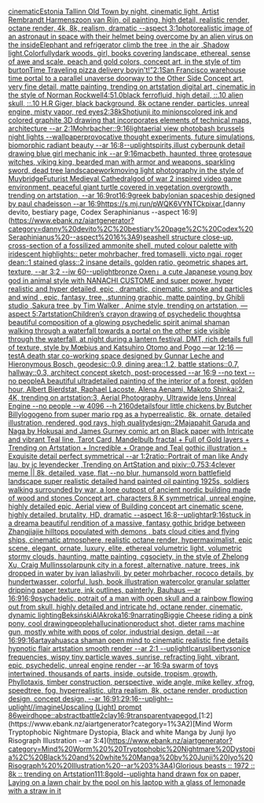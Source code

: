 [cinematic](https://www.ebank.nz/aiartgenerator?category=cinematic)[Estonia Tallinn Old Town by night, cinematic light, Artist Rembrandt Harmenszoon van Rijn, oil painting, high detail, realistic render, octane render, 4k, 8k, realism, dramatic --aspect 3:1](https://www.ebank.nz/aiartgenerator?category=Estonia%20Tallinn%20Old%20Town%20by%20night%2C%20cinematic%20light%2C%20Artist%20Rembrandt%20Harmenszoon%20van%20Rijn%2C%20oil%20painting%2C%20high%20detail%2C%20realistic%20render%2C%20octane%20render%2C%204k%2C%208k%2C%20realism%2C%20dramatic%20--aspect%203%3A1)[photorealistic image of an astronaut in space with their helmet being overcome by an alien virus on the inside](https://www.ebank.nz/aiartgenerator?category=photorealistic%20image%20of%20an%20astronaut%20in%20space%20with%20their%20helmet%20being%20overcome%20by%20an%20alien%20virus%20on%20the%20inside)[Elephant and refrigerator climb the tree ,in the air ,Shadow light,Colorfully](https://www.ebank.nz/aiartgenerator?category=Elephant%20and%20refrigerator%20climb%20the%20tree%20%2Cin%20the%20air%20%2CShadow%20light%2CColorfully)[dark woods, girl, books covering landscape, ethereal, sense of awe and scale, peach and gold colors, concept art, in the style of tim burton](https://www.ebank.nz/aiartgenerator?category=dark%20woods%2C%20girl%2C%20books%20covering%20landscape%2C%20ethereal%2C%20sense%20of%20awe%20and%20scale%2C%20peach%20and%20gold%20colors%2C%20concept%20art%2C%20in%20the%20style%20of%20tim%20burton)[Time Traveling pizza delivery boy](https://www.ebank.nz/aiartgenerator?category=Time%20Traveling%20pizza%20delivery%20boy)[in't!”](https://www.ebank.nz/aiartgenerator?category=in%27t%21%E2%80%9D)[2:1](https://www.ebank.nz/aiartgenerator?category=2%3A1)[San Francisco warehouse time portal to a parallel unaverse doorway to the Other Side Concept art, very fine detail, matte painting, trending on artstation digital art, cinematic in the style of Norman Rockwell](https://www.ebank.nz/aiartgenerator?category=San%20Francisco%20warehouse%20time%20portal%20to%20a%20parallel%20unaverse%20doorway%20to%20the%20Other%20Side%20Concept%20art%2C%20very%20fine%20detail%2C%20matte%20painting%2C%20trending%20on%20artstation%20digital%20art%2C%20cinematic%20in%20the%20style%20of%20Norman%20Rockwell)[4:5](https://www.ebank.nz/aiartgenerator?category=4%3A5)[1.0](https://www.ebank.nz/aiartgenerator?category=1.0)[black ferrofluid, high detail, ::.10 alien skull, ::.10 H.R Giger, black background, 8k octane render, particles, unreal engine, misty vapor, red eyes](https://www.ebank.nz/aiartgenerator?category=black%20ferrofluid%2C%20high%20detail%2C%20%3A%3A.10%20alien%20skull%2C%20%3A%3A.10%20H.R%20Giger%2C%20black%20background%2C%208k%20octane%20render%2C%20particles%2C%20unreal%20engine%2C%20misty%20vapor%2C%20red%20eyes)[2:3](https://www.ebank.nz/aiartgenerator?category=2%3A3)[8k](https://www.ebank.nz/aiartgenerator?category=8k)[Shot](https://www.ebank.nz/aiartgenerator?category=Shot)[junji ito minions](https://www.ebank.nz/aiartgenerator?category=junji%20ito%20minions)[colored ink and colored graphite 3D drawing that incorporates elements of technical maps, architecture --ar 2:1](https://www.ebank.nz/aiartgenerator?category=colored%20ink%20and%20colored%20graphite%203D%20drawing%20that%20incorporates%20elements%20of%20technical%20maps%2C%20architecture%20--ar%202%3A1)[Mohrbacher::](https://www.ebank.nz/aiartgenerator?category=Mohrbacher%3A%3A)[9:16](https://www.ebank.nz/aiartgenerator?category=9%3A16)[light](https://www.ebank.nz/aiartgenerator?category=light)[aerial view photobash brussels night lights --wallpaper](https://www.ebank.nz/aiartgenerator?category=aerial%20view%20photobash%20brussels%20night%20lights%20--wallpaper)[provocative thought experiments, future simulations, biomorphic radiant beauty --ar 16:8](https://www.ebank.nz/aiartgenerator?category=provocative%20thought%20experiments%2C%20future%20simulations%2C%20biomorphic%20radiant%20beauty%20--ar%2016%3A8)[--uplight](https://www.ebank.nz/aiartgenerator?category=--uplight)[spirits,](https://www.ebank.nz/aiartgenerator?category=spirits%2C)[illust cyberpunk detail drawing blue girl mechanic ink --ar 9:16](https://www.ebank.nz/aiartgenerator?category=illust%20cyberpunk%20detail%20drawing%20blue%20girl%20mechanic%20ink%20--ar%209%3A16)[macbeth, haunted, three grotesque witches, viking king, bearded man with armor and weapons, sparkling sword, dead tree landscape](https://www.ebank.nz/aiartgenerator?category=macbeth%2C%20haunted%2C%20three%20grotesque%20witches%2C%20viking%20king%2C%20bearded%20man%20with%20armor%20and%20weapons%2C%20sparkling%20sword%2C%20dead%20tree%20landscape)[work](https://www.ebank.nz/aiartgenerator?category=work)[moving light photography in the style of Muybridge](https://www.ebank.nz/aiartgenerator?category=moving%20light%20photography%20in%20the%20style%20of%20Muybridge)[Futurist Medieval Cathedral](https://www.ebank.nz/aiartgenerator?category=Futurist%20Medieval%20Cathedral)[god of war 2 inspired video game environment, peaceful giant turtle covered in vegetation overgrowth , trending on artstation, --ar 16:9](https://www.ebank.nz/aiartgenerator?category=god%20of%20war%202%20inspired%20video%20game%20environment%2C%20peaceful%20giant%20turtle%20covered%20in%20vegetation%20overgrowth%20%2C%20trending%20on%20artstation%2C%20--ar%2016%3A9)[rot](https://www.ebank.nz/aiartgenerator?category=rot)[16:9](https://www.ebank.nz/aiartgenerator?category=16%3A9)[greek babylonian spaceship designed by paul chadeisson --ar 16:9](https://www.ebank.nz/aiartgenerator?category=greek%20babylonian%20spaceship%20designed%20by%20paul%20chadeisson%20--ar%2016%3A9)[<https://s.mj.run/pWQK6VYNTCk>](https://www.ebank.nz/aiartgenerator?category=%3Chttps%3A//s.mj.run/pWQK6VYNTCk%3E)[pixar.](https://www.ebank.nz/aiartgenerator?category=pixar.)[danny devito, bestiary page, Codex Seraphinianus --aspect 16:9](https://www.ebank.nz/aiartgenerator?category=danny%20devito%2C%20bestiary%20page%2C%20Codex%20Seraphinianus%20--aspect%2016%3A9)[seashell structure close-up, cross-section of a fossilized ammonite shell, muted colour palette with iridescent highlights:: peter mohrbacher, fred tomaselli, victo ngai, roger dean::1 stained glass::2 insane details, golden ratio, geometric shapes art, texture, --ar 3:2 --iw 60](https://www.ebank.nz/aiartgenerator?category=seashell%20structure%20close-up%2C%20cross-section%20of%20a%20fossilized%20ammonite%20shell%2C%20muted%20colour%20palette%20with%20iridescent%20highlights%3A%3A%20peter%20mohrbacher%2C%20fred%20tomaselli%2C%20victo%20ngai%2C%20roger%20dean%3A%3A1%20stained%20glass%3A%3A2%20insane%20details%2C%20golden%20ratio%2C%20geometric%20shapes%20art%2C%20texture%2C%20--ar%203%3A2%20--iw%2060)[--uplight](https://www.ebank.nz/aiartgenerator?category=--uplight)[bronze,Oxen」](https://www.ebank.nz/aiartgenerator?category=bronze%2COxen%E3%80%8D)[a cute Japanese young boy god in animal style with NANACHI CUSTOME and super power, hyper realistic and hyper detailed, epic , dramatic, cinematic, smoke and particles and wind , epic, fantasy, tree, ,stunning graphic, matte painting, by Ghibli studio ,Sakura tree ,by Tim Walker , Anime style, trending on artstation, —aspect 5:7](https://www.ebank.nz/aiartgenerator?category=a%20cute%20Japanese%20young%20boy%20god%20in%20animal%20style%20with%20NANACHI%20CUSTOME%20and%20super%20power%2C%20hyper%20realistic%20and%20hyper%20detailed%2C%20epic%20%2C%20dramatic%2C%20cinematic%2C%20smoke%20and%20particles%20and%20wind%20%2C%20epic%2C%20fantasy%2C%20tree%2C%20%2Cstunning%20graphic%2C%20matte%20painting%2C%20by%20Ghibli%20studio%20%2CSakura%20tree%20%2Cby%20Tim%20Walker%20%2C%20Anime%20style%2C%20trending%20on%20artstation%2C%20%E2%80%94aspect%205%3A7)[artstation](https://www.ebank.nz/aiartgenerator?category=artstation)[Children’s crayon drawing of psychedelic thoughts](https://www.ebank.nz/aiartgenerator?category=Children%E2%80%99s%20crayon%20drawing%20of%20psychedelic%20thoughts)[a beautiful composition of a glowing psychedelic spirit animal shaman walking through a waterfall towards a portal on the other side visible through the waterfall, at night during a lantern festival, DMT,  rich details full of texture, style by Mœbius and Katsuhiro Otomo and Pogo —ar 12:16 —test](https://www.ebank.nz/aiartgenerator?category=a%20beautiful%20composition%20of%20a%20glowing%20psychedelic%20spirit%20animal%20shaman%20walking%20through%20a%20waterfall%20towards%20a%20portal%20on%20the%20other%20side%20visible%20through%20the%20waterfall%2C%20at%20night%20during%20a%20lantern%20festival%2C%20DMT%2C%20%20rich%20details%20full%20of%20texture%2C%20style%20by%20M%C5%93bius%20and%20Katsuhiro%20Otomo%20and%20Pogo%20%E2%80%94ar%2012%3A16%20%E2%80%94test)[A death star co-working space designed by Gunnar Leche and Hieronymous Bosch, geodesic::0.9, dining area::1.2, battle stations::0.7,  hallway::0.3, architect concept sketch, post-processed --ar 16:9 --no text --no people](https://www.ebank.nz/aiartgenerator?category=A%20death%20star%20co-working%20space%20designed%20by%20Gunnar%20Leche%20and%20Hieronymous%20Bosch%2C%20geodesic%3A%3A0.9%2C%20dining%20area%3A%3A1.2%2C%20battle%20stations%3A%3A0.7%2C%20%20hallway%3A%3A0.3%2C%20architect%20concept%20sketch%2C%20post-processed%20--ar%2016%3A9%20--no%20text%20--no%20people)[A beautiful ultradetailed painting of the interior of a forest, golden hour, Albert Bierdstat, Raphael Lacoste, Alena Aenami, Makoto Shinkai:2, 4K, trending on artstation:3, Aerial Photography, Ultrawide lens,Unreal Engine --no people --w 4096 --h 2160](https://www.ebank.nz/aiartgenerator?category=A%20beautiful%20ultradetailed%20painting%20of%20the%20interior%20of%20a%20forest%2C%20golden%20hour%2C%20Albert%20Bierdstat%2C%20Raphael%20Lacoste%2C%20Alena%20Aenami%2C%20Makoto%20Shinkai%3A2%2C%204K%2C%20trending%20on%20artstation%3A3%2C%20Aerial%20Photography%2C%20Ultrawide%20lens%2CUnreal%20Engine%20--no%20people%20--w%204096%20--h%202160)[details](https://www.ebank.nz/aiartgenerator?category=details)[four little chickens,by Butcher Billy](https://www.ebank.nz/aiartgenerator?category=four%20little%20chickens%2Cby%20Butcher%20Billy)[logo](https://www.ebank.nz/aiartgenerator?category=logo)[geno from super mario rpg as a hyperrealistic, 8k, ornate, detailed illustration, rendered, god rays, high quality](https://www.ebank.nz/aiartgenerator?category=geno%20from%20super%20mario%20rpg%20as%20a%20hyperrealistic%2C%208k%2C%20ornate%2C%20detailed%20illustration%2C%20rendered%2C%20god%20rays%2C%20high%20quality)[design::2](https://www.ebank.nz/aiartgenerator?category=design%3A%3A2)[Majapahit Garuda and Naga by Hokusai and James Gurney comic art on Black paper with Intricate and vibrant Teal line, Tarot Card, Mandelbulb fractal + Full of Gold layers + Trending on Artstation + Incredible + Orange and Teal gothic illustration + Exquisite detail perfect symmetrical --ar 1:2](https://www.ebank.nz/aiartgenerator?category=Majapahit%20Garuda%20and%20Naga%20by%20Hokusai%20and%20James%20Gurney%20comic%20art%20on%20Black%20paper%20with%20Intricate%20and%20vibrant%20Teal%20line%2C%20Tarot%20Card%2C%20Mandelbulb%20fractal%20%2B%20Full%20of%20Gold%20layers%20%2B%20Trending%20on%20Artstation%20%2B%20Incredible%20%2B%20Orange%20and%20Teal%20gothic%20illustration%20%2B%20Exquisite%20detail%20perfect%20symmetrical%20--ar%201%3A2)[ratio::](https://www.ebank.nz/aiartgenerator?category=ratio%3A%3A)[Portrait of man like Andy lau, by jc leyendecker ,Trending on ArtStation and pixiv](https://www.ebank.nz/aiartgenerator?category=Portrait%20of%20man%20like%20Andy%20lau%2C%20by%20jc%20leyendecker%20%2CTrending%20on%20ArtStation%20and%20pixiv)[::0.75](https://www.ebank.nz/aiartgenerator?category=%3A%3A0.75)[3:4](https://www.ebank.nz/aiartgenerator?category=3%3A4)[clever meme || 8k, detailed, vase, flat --no blur, humans](https://www.ebank.nz/aiartgenerator?category=clever%20meme%20%7C%7C%208k%2C%20detailed%2C%20vase%2C%20flat%20--no%20blur%2C%20humans)[old worn battlefield landscape super realistic detailed hand painted oil painting 1925s, soldiers walking surrounded by war, a lone outpost of ancient nordic building made of wood and stones Concept art, characters 8 K symmetrical, unreal engine, highly detailed  epic, Aerial view of Building concept art cinematic scene, highly detailed,  brutality, HD, dramatic --aspect 16:8](https://www.ebank.nz/aiartgenerator?category=old%20worn%20battlefield%20landscape%20super%20realistic%20detailed%20hand%20painted%20oil%20painting%201925s%2C%20soldiers%20walking%20surrounded%20by%20war%2C%20a%20lone%20outpost%20of%20ancient%20nordic%20building%20made%20of%20wood%20and%20stones%20Concept%20art%2C%20characters%208%20K%20symmetrical%2C%20unreal%20engine%2C%20highly%20detailed%20%20epic%2C%20Aerial%20view%20of%20Building%20concept%20art%20cinematic%20scene%2C%20highly%20detailed%2C%20%20brutality%2C%20HD%2C%20dramatic%20--aspect%2016%3A8)[--uplight](https://www.ebank.nz/aiartgenerator?category=--uplight)[ar9:16](https://www.ebank.nz/aiartgenerator?category=ar9%3A16)[stuck in a dream](https://www.ebank.nz/aiartgenerator?category=stuck%20in%20a%20dream)[a beautiful rendition of a massive, fantasy gothic bridge between Zhangjiajie hilltops populated with demons , bats cloud cities and flying ships, cinematic atmosphere, realistic octane render, hypermaximalist, epic scene, elegant, ornate, luxury, elite, ethereal volumetric light, volumetric stormy clouds, haunting, matte painting, cgsociety, in the style of Zhelong Xu, Craig Mullins](https://www.ebank.nz/aiartgenerator?category=a%20beautiful%20rendition%20of%20a%20massive%2C%20fantasy%20gothic%20bridge%20between%20Zhangjiajie%20hilltops%20populated%20with%20demons%20%2C%20bats%20cloud%20cities%20and%20flying%20ships%2C%20cinematic%20atmosphere%2C%20realistic%20octane%20render%2C%20hypermaximalist%2C%20epic%20scene%2C%20elegant%2C%20ornate%2C%20luxury%2C%20elite%2C%20ethereal%20volumetric%20light%2C%20volumetric%20stormy%20clouds%2C%20haunting%2C%20matte%20painting%2C%20cgsociety%2C%20in%20the%20style%20of%20Zhelong%20Xu%2C%20Craig%20Mullins)[solarpunk city in a forest, alternative, nature, trees, ink dropped in water by ivan laliashvili, by peter mohrbacher, rococo details, by hundertwasser, colorful, lush, book illustration watercolor granular splatter dripping paper texture, ink outlines, painterly, Bauhaus —ar 16:9](https://www.ebank.nz/aiartgenerator?category=solarpunk%20city%20in%20a%20forest%2C%20alternative%2C%20nature%2C%20trees%2C%20ink%20dropped%20in%20water%20by%20ivan%20laliashvili%2C%20by%20peter%20mohrbacher%2C%20rococo%20details%2C%20by%20hundertwasser%2C%20colorful%2C%20lush%2C%20book%20illustration%20watercolor%20granular%20splatter%20dripping%20paper%20texture%2C%20ink%20outlines%2C%20painterly%2C%20Bauhaus%20%E2%80%94ar%2016%3A9)[16:9](https://www.ebank.nz/aiartgenerator?category=16%3A9)[psychadelic, potrait of a man with open skull and a rainbow flowing out from skull, highly detailed and intricate hd, octane render, cinematic, dynamic lighting](https://www.ebank.nz/aiartgenerator?category=psychadelic%2C%20potrait%20of%20a%20man%20with%20open%20skull%20and%20a%20rainbow%20flowing%20out%20from%20skull%2C%20highly%20detailed%20and%20intricate%20hd%2C%20octane%20render%2C%20cinematic%2C%20dynamic%20lighting)[Beksiński](https://www.ebank.nz/aiartgenerator?category=Beksi%C5%84ski)[AlAkroka](https://www.ebank.nz/aiartgenerator?category=AlAkroka)[16:9](https://www.ebank.nz/aiartgenerator?category=16%3A9)[narrating](https://www.ebank.nz/aiartgenerator?category=narrating)[Biggie Cheese riding a pink pony, cool drawing](https://www.ebank.nz/aiartgenerator?category=Biggie%20Cheese%20riding%20a%20pink%20pony%2C%20cool%20drawing)[people](https://www.ebank.nz/aiartgenerator?category=people)[hallucination](https://www.ebank.nz/aiartgenerator?category=hallucination)[product shot, dieter rams machine gun, mostly white with pops of color, industrial design, detail --ar 16:9](https://www.ebank.nz/aiartgenerator?category=product%20shot%2C%20dieter%20rams%20machine%20gun%2C%20mostly%20white%20with%20pops%20of%20color%2C%20industrial%20design%2C%20detail%20--ar%2016%3A9)[9:16](https://www.ebank.nz/aiartgenerator?category=9%3A16)[art](https://www.ebank.nz/aiartgenerator?category=art)[ayahuasca shaman open mind to cinematic realistic fine details hypnotic flair artstation smooth render --ar 2:1 --uplight](https://www.ebank.nz/aiartgenerator?category=ayahuasca%20shaman%20open%20mind%20to%20cinematic%20realistic%20fine%20details%20hypnotic%20flair%20artstation%20smooth%20render%20--ar%202%3A1%20--uplight)[Icarus](https://www.ebank.nz/aiartgenerator?category=Icarus)[liberty](https://www.ebank.nz/aiartgenerator?category=liberty)[sonice frequencies, wispy tiny particle waves, sunrise, refracting light, vibrant, epic, psychedelic, unreal engine render --ar 16:9](https://www.ebank.nz/aiartgenerator?category=sonice%20frequencies%2C%20wispy%20tiny%20particle%20waves%2C%20sunrise%2C%20refracting%20light%2C%20vibrant%2C%20epic%2C%20psychedelic%2C%20unreal%20engine%20render%20--ar%2016%3A9)[a swarm of toys intertwined, thousands of parts, inside, outside, tropism, growth, Phyllotaxis, timber construction, perspective, wide angle, mike kelley, xfrog, speedtree, fog, hyperrealistic, ultra realism, 8k, octane render, production design, concept design, --ar 16:9](https://www.ebank.nz/aiartgenerator?category=a%20swarm%20of%20toys%20intertwined%2C%20thousands%20of%20parts%2C%20inside%2C%20outside%2C%20tropism%2C%20growth%2C%20Phyllotaxis%2C%20timber%20construction%2C%20perspective%2C%20wide%20angle%2C%20mike%20kelley%2C%20xfrog%2C%20speedtree%2C%20fog%2C%20hyperrealistic%2C%20ultra%20realism%2C%208k%2C%20octane%20render%2C%20production%20design%2C%20concept%20design%2C%20--ar%2016%3A9)[1:2](https://www.ebank.nz/aiartgenerator?category=1%3A2)[9:16](https://www.ebank.nz/aiartgenerator?category=9%3A16)[--uplight](https://www.ebank.nz/aiartgenerator?category=--uplight)[--uplight](https://www.ebank.nz/aiartgenerator?category=--uplight)[//imagineUpscaling (Light) prompt 86](https://www.ebank.nz/aiartgenerator?category=//imagineUpscaling%20%28Light%29%20prompt%2086)[weird](https://www.ebank.nz/aiartgenerator?category=weird)[hope::abstract](https://www.ebank.nz/aiartgenerator?category=hope%3A%3Aabstract)[battle](https://www.ebank.nz/aiartgenerator?category=battle)[2](https://www.ebank.nz/aiartgenerator?category=2)[clay](https://www.ebank.nz/aiartgenerator?category=clay)[16:9](https://www.ebank.nz/aiartgenerator?category=16%3A9)[transparent](https://www.ebank.nz/aiartgenerator?category=transparent)[vapegod.](https://www.ebank.nz/aiartgenerator?category=vapegod.)[1:2](https://www.ebank.nz/aiartgenerator?category=1%3A2)[Mind Worm  Tryptophobic Nightmare Dystopia, Black and white Manga by Junji Iyo Risograph  Illustration --ar 3:4](https://www.ebank.nz/aiartgenerator?category=Mind%20Worm%20%20Tryptophobic%20Nightmare%20Dystopia%2C%20Black%20and%20white%20Manga%20by%20Junji%20Iyo%20Risograph%20%20Illustration%20--ar%203%3A4)[Glorious beasts :: 1972 :: 8k :: trending on Artstation](https://www.ebank.nz/aiartgenerator?category=Glorious%20beasts%20%3A%3A%201972%20%3A%3A%208k%20%3A%3A%20trending%20on%20Artstation)[1](https://www.ebank.nz/aiartgenerator?category=1)[11:8](https://www.ebank.nz/aiartgenerator?category=11%3A8)[gold](https://www.ebank.nz/aiartgenerator?category=gold)[--uplight](https://www.ebank.nz/aiartgenerator?category=--uplight)[a hand drawn fox on paper, Laying on a lawn chair by the pool on his laptop with a glass of lemonade with a straw in it](https://www.ebank.nz/aiartgenerator?category=a%20hand%20drawn%20fox%20on%20paper%2C%20Laying%20on%20a%20lawn%20chair%20by%20the%20pool%20on%20his%20laptop%20with%20a%20glass%20of%20lemonade%20with%20a%20straw%20in%20it)